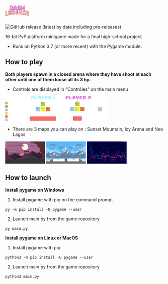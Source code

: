 # <img alt="Title" src="dist/assets/Background/menu/logo.png" width="15%">

![GitHub release (latest by date including pre-releases)](https://img.shields.io:/github/v/release/PandAmiral/dash-legends?include_prereleases)

16-bit PvP platform minigame made for a final high-school project

- Runs on Python 3.7 (or more recent) with the Pygame module.

## How to play
**Both players spawn in a closed arena where they have shoot at each other until one of them loose all its 3 hp.**

- Controls are displayed in "Contrôles" on the main menu
<img alt="Controls" src="dist/assets/Miscellaneous/Option/controls.png" width="65%">

- There are 3 maps you can play on : Sunset Mountain, Icy Arena and Neo Lagos

<img alt="SM" src="dist/assets/Background/sunset_mountain/mountain_preview.png" width="25%"> <img alt="IA" src="dist/assets/Background/icy_arena/arena_preview.png" width="25%"> <img alt="NL" src="dist/assets/Background/neo_lagos/neo_preview.png" width="25%">

## How to launch

**Install pygame on Windows**

1. Install pygame with pip on the command prompt
```
py -m pip install -U pygame --user
```
2. Launch main.py from the game repository
```
py main.py
```

**Install pygame on Linux or MacOS**

1. Install pygame with pip
```
python3 -m pip install -U pygame --user
```
2. Launch main.py from the game repository
```
python3 main.py
```

